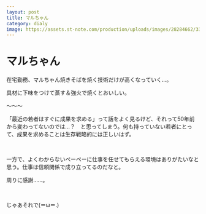 ```yaml
---
layout: post
title: マルちゃん
category: dialy
image: https://assets.st-note.com/production/uploads/images/28284662/336ec6a57810587d2e90fbf91e33a424.jpg
---
```


# マルちゃん

在宅勤務、マルちゃん焼きそばを焼く技術だけが高くなっていく…。

具材に下味をつけて蒸す＆強火で焼くとおいしい。

〜〜〜

「最近の若者はすぐに成果を求める」って話をよく見るけど、それって50年前から変わってないのでは…？　と思ってしまう。何も持っていない若者にとって、成果を求めることは生存戦略的には正しいはず。

 

一方で、よくわからないペーペーに仕事を任せてもらえる環境はありがたいなと思う。仕事は信頼関係で成り立ってるのだなと。

周りに感謝……。

 

じゃあそれで(＝ω＝.)